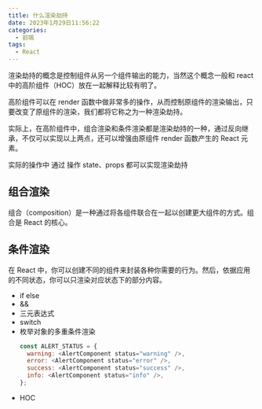 ```yaml
---
title: 什么渲染劫持
date: 2023年1月29日11:56:22
categories:
  - 前端
tags:
  - React
---
```


<custom-header/>

渲染劫持的概念是控制组件从另一个组件输出的能力，当然这个概念一般和 react 中的高阶组件（HOC）放在一起解释比较有明了。

高阶组件可以在 render 函数中做非常多的操作，从而控制原组件的渲染输出，只要改变了原组件的渲染，我们都将它称之为一种渲染劫持。

实际上，在高阶组件中，组合渲染和条件渲染都是渲染劫持的一种，通过反向继承，不仅可以实现以上两点，还可以增强由原组件 render 函数产生的 React 元素。

实际的操作中 通过 操作 state、props 都可以实现渲染劫持

## 组合渲染

组合（composition）是一种通过将各组件联合在一起以创建更大组件的方式。组合是 React 的核心。

## 条件渲染

在 React 中，你可以创建不同的组件来封装各种你需要的行为。然后，依据应用的不同状态，你可以只渲染对应状态下的部分内容。

- if else
- &&
- 三元表达式
- switch
- 枚举对象的多重条件渲染
  ```js
  const ALERT_STATUS = {
    warning: <AlertComponent status="warning" />,
    error: <AlertComponent status="error" />,
    success: <AlertComponent status="success" />,
    info: <AlertComponent status="info" />,
  };
  ```
- HOC
